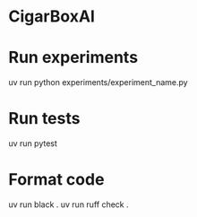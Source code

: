 # CigarBoxAI

# Run experiments
uv run python experiments/experiment_name.py

# Run tests
uv run pytest

# Format code
uv run black .
uv run ruff check .